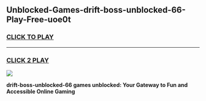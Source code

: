 
## Unblocked-Games-drift-boss-unblocked-66-Play-Free-uoe0t
<h3>
<a href="https://premium76.site?title=drift-boss-unblocked-66&ref=20M">CLICK TO PLAY</a></h3>
<hr>

<h3>
<a href="https://premium76.site?title=drift-boss-unblocked-66&ref=20M">CLICK 2 PLAY</a>
  
</h3>

<a href="https://premium76.site?title=drift-boss-unblocked-66&ref=19M"><img src="https://clearcache.store/games.png"></a>


**drift-boss-unblocked-66 games unblocked: Your Gateway to Fun and Accessible Online Gaming**
